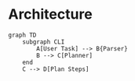 # Architecture

```mermaid
graph TD
    subgraph CLI
        A[User Task] --> B{Parser}
        B --> C[Planner]
    end
    C --> D[Plan Steps]
```
